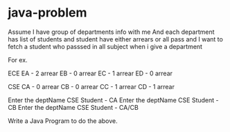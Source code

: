 # java-problem

Assume I have group of departments info with me
And each department has list of students
and student have either arrears or all pass
and I want to fetch a student who passsed in all subject when i give a department

For ex.

ECE
  EA - 2 arrear
  EB - 0 arrear
  EC - 1 arrear
  ED - 0 arrear


CSE
  CA - 0 arrear
  CB - 0 arrear
  CC - 1 arrear
  CD - 1 arrear


Enter the deptName CSE 
Student - CA
Enter the deptName CSE 
Student - CB
Enter the deptName CSE 
Student - CA/CB


Write a Java Program to do the above.
